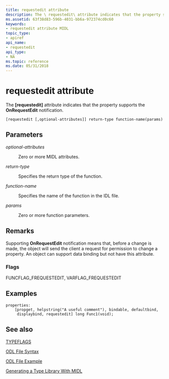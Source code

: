 ```yaml
---
title: requestedit attribute
description: The \ requestedit\ attribute indicates that the property supports the OnRequestEdit notification.
ms.assetid: 63f38d83-596b-4031-bb6a-972374cd0c60
keywords:
- requestedit attribute MIDL
topic_type:
- apiref
api_name:
- requestedit
api_type:
- NA
ms.topic: reference
ms.date: 05/31/2018
---
```


# requestedit attribute

The **\[requestedit\]** attribute indicates that the property supports the **OnRequestEdit** notification.

``` syntax
[requestedit [,optional-attributes]] return-type function-name(params)
```

## Parameters

<dl> <dt>

*optional-attributes* 
</dt> <dd>

Zero or more MIDL attributes.

</dd> <dt>

*return-type* 
</dt> <dd>

Specifies the return type of the function.

</dd> <dt>

*function-name* 
</dt> <dd>

Specifies the name of the function in the IDL file.

</dd> <dt>

*params* 
</dt> <dd>

Zero or more function parameters.

</dd> </dl>

## Remarks

Supporting **OnRequestEdit** notification means that, before a change is made, the object will send the client a request for permission to change a property. An object can support data binding but not have this attribute.

### Flags

FUNCFLAG\_FREQUESTEDIT, VARFLAG\_FREQUESTEDIT

## Examples

``` syntax
properties:
    [propget, helpstring("A useful comment"), bindable, defaultbind,
     displaybind, requestedit] long Func1(void);
```

## See also

<dl> <dt>

[TYPEFLAGS](https://msdn.microsoft.com/library/ms221509(v=VS.71).aspx)
</dt> <dt>

[ODL File Syntax](https://msdn.microsoft.com/library/ms221683(v=VS.71).aspx)
</dt> <dt>

[ODL File Example](https://msdn.microsoft.com/library/ms221308(v=VS.71).aspx)
</dt> <dt>

[Generating a Type Library With MIDL](generating-a-type-library-with-midl-2.md)
</dt> </dl>

 

 




